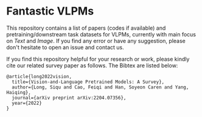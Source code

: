 # Fantastic VLPMs
This repository contains a list of papers (codes if available) and pretraining/downstream task datasets for VLPMs, currently with main focus on *Text* and *Image*. If you find any error or have any suggestion, please don't hesitate to open an issue and contact us.

If you find this repository helpful for your research or work, please kindly cite our related survey paper as follows. The Bibtex are listed below:

```
@article{long2022vision,
  title={Vision-and-Language Pretrained Models: A Survey},
  author={Long, Siqu and Cao, Feiqi and Han, Soyeon Caren and Yang, Haiqing},
  journal={arXiv preprint arXiv:2204.07356},
  year={2022}
}
```
